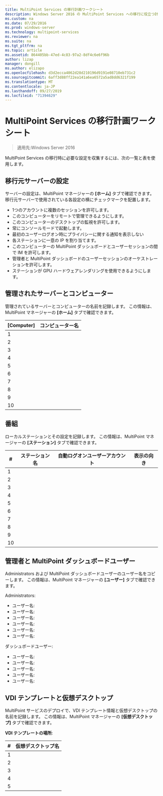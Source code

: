 ```yaml
---
title: MultiPoint Services の移行計画ワークシート
description: Windows Server 2016 の MultiPoint Services への移行に役立つ計画ワークシートを提供します。
ms.custom: na
ms.date: 07/29/2016
ms.prod: windows-server
ms.technology: multipoint-services
ms.reviewer: na
ms.suite: na
ms.tgt_pltfrm: na
ms.topic: article
ms.assetid: 864405bb-47ed-4c83-97a2-8df4c6e6f96b
author: lizap
manager: dongill
ms.author: elizapo
ms.openlocfilehash: d3d2ecca4062d28d210196d9191e08710eb731c2
ms.sourcegitcommit: 6aff3d88ff22ea141a6ea6572a5ad8dd6321f199
ms.translationtype: MT
ms.contentlocale: ja-JP
ms.lasthandoff: 09/27/2019
ms.locfileid: "71394629"
---
```

# <a name="planning-worksheet-for-multipoint-services-migration"></a>MultiPoint Services の移行計画ワークシート

>適用先:Windows Server 2016

MultiPoint Services の移行時に必要な設定を収集するには、次の一覧と表を使用します。

## <a name="source-server-settings"></a>移行元サーバーの設定

サーバーの設定は、MultiPoint マネージャーの **[ホーム]** タブで確認できます。 移行元サーバーで使用されている各設定の横にチェックマークを配置します。

- 1つのアカウントに複数のセッションを許可します。
- このコンピューターをリモートで管理できるようにします。
- このコンピューターのデスクトップの監視を許可します。
- 常にコンソールモードで起動します。
- 最初のユーザーログオン時にプライバシーに関する通知を表示しない
- 各ステーションに一意の IP を割り当てます。
- このコンピューターの MultiPoint ダッシュボードとユーザーセッションの間で IM を許可します。
- 管理者と MultiPoint ダッシュボードのユーザーセッションのオーケストレーションを許可します。
- ステーションが GPU ハードウェアレンダリングを使用できるようにします。

## <a name="managed-servers-and-computers"></a>管理されたサーバーとコンピューター

管理されているサーバーとコンピューターの名前を記録します。 この情報は、MultiPoint マネージャーの **[ホーム]** タブで確認できます。

| [Computer] | コンピューター名 |
|----------|---------------|
| 1        |               |
| 2        |               |
| 3        |               |
| 4        |               |
| 5        |               |
| 6        |               |
| 7        |               |
| 8        |               |
| 9        |               |
| 10       |               |


## <a name="stations"></a>番組

ローカルステーションとその設定を記録します。 この情報は、MultiPoint マネージャーの **[ステーション]** タブで確認できます。

| #  | ステーション名 | 自動ログオンユーザーアカウント | 表示の向き |
|----|--------------|-------------------------|---------------------|
| 1  |              |                         |                     |
| 2  |              |                         |                     |
| 3  |              |                         |                     |
| 4  |              |                         |                     |
| 5  |              |                         |                     |
| 6  |              |                         |                     |
| 7  |              |                         |                     |
| 8  |              |                         |                     |
| 9  |              |                         |                     |
| 10 |              |                         |                     |

## <a name="administrators-and-multipoint-dashboard-users"></a>管理者と MultiPoint ダッシュボードユーザー

Administrators および MultiPoint ダッシュボードユーザーのユーザー名をコピーします。 この情報は、MultiPoint マネージャーの **[ユーザー]** タブで確認できます。

Administrators:

- ユーザー名:
- ユーザー名:
- ユーザー名:
- ユーザー名:
- ユーザー名:
- ユーザー名:

ダッシュボードユーザー:

- ユーザー名:
- ユーザー名:
- ユーザー名:
- ユーザー名:
- ユーザー名:

## <a name="vdi-template-and-virtual-desktops"></a>VDI テンプレートと仮想デスクトップ

MultiPoint サービスのデプロイで、VDI テンプレート情報と仮想デスクトップの名前を記録します。 この情報は、MultiPoint マネージャーの **[仮想デスクトップ]** タブで確認できます。

**VDI テンプレートの場所**: 

| # | 仮想デスクトップ名      |
|---|---------------------------|
| 1 |                           |
| 2 |                           |
| 3 |                           |
| 4 |                           |
| 5 |                           |